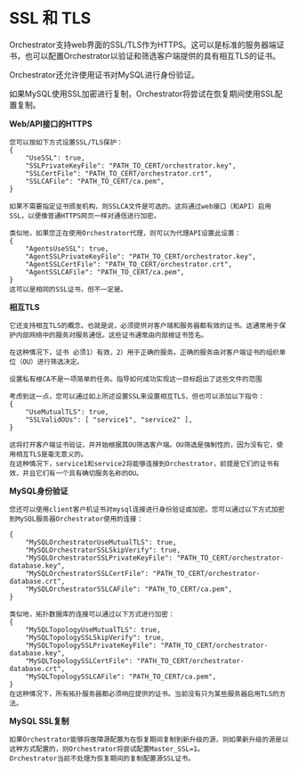 # SSL 和 TLS

Orchestrator支持web界面的SSL/TLS作为HTTPS。这可以是标准的服务器端证书，也可以配置Orchestrator以验证和筛选客户端提供的具有相互TLS的证书。

Orchestrator还允许使用证书对MySQL进行身份验证。

如果MySQL使用SSL加密进行复制，Orchestrator将尝试在恢复期间使用SSL配置复制。

**Web/API接口的HTTPS**

    您可以按如下方式设置SSL/TLS保护：
    {
        "UseSSL": true,
        "SSLPrivateKeyFile": "PATH_TO_CERT/orchestrator.key",
        "SSLCertFile": "PATH_TO_CERT/orchestrator.crt",
        "SSLCAFile": "PATH_TO_CERT/ca.pem",
    }

    如果不需要指定证书颁发机构，则SSLCA文件是可选的。这将通过web接口（和API）启用SSL，以便像普通HTTPS网页一样对通信进行加密。

    类似地，如果您正在使用Orchestrator代理，则可以为代理API设置此设置：
    {
        "AgentsUseSSL": true,
        "AgentSSLPrivateKeyFile": "PATH_TO_CERT/orchestrator.key",
        "AgentSSLCertFile": "PATH_TO_CERT/orchestrator.crt",
        "AgentSSLCAFile": "PATH_TO_CERT/ca.pem",
    }
    这可以是相同的SSL证书，但不一定是。

**相互TLS**

    它还支持相互TLS的概念。也就是说，必须提供对客户端和服务器都有效的证书。这通常用于保护内部网络中的服务对服务通信。这些证书通常由内部根证书签名。
    
    在这种情况下，证书 必须1）有效，2）用于正确的服务。正确的服务由对客户端证书的组织单位（OU）进行筛选决定。
    
    设置私有根CA不是一项简单的任务。指导如何成功实现这一目标超出了这些文件的范围
    
    考虑到这一点，您可以通过如上所述设置SSL来设置相互TLS，但也可以添加以下指令：
    {
        "UseMutualTLS": true,
        "SSLValidOUs": [ "service1", "service2" ],
    }

    这将打开客户端证书验证，并开始根据其OU筛选客户端。OU筛选是强制性的，因为没有它，使用相互TLS是毫无意义的。
    在这种情况下，service1和service2将能够连接到Orchestrator，前提是它们的证书有效，并且它们有一个具有确切服务名称的OU。

    
**MySQL身份验证**

    您还可以使用client客户机证书对mysql连接进行身份验证或加密。您可以通过以下方式加密到MySQL服务器Orchestrator使用的连接：
    
    {
        "MySQLOrchestratorUseMutualTLS": true,
        "MySQLOrchestratorSSLSkipVerify": true,
        "MySQLOrchestratorSSLPrivateKeyFile": "PATH_TO_CERT/orchestrator-database.key",
        "MySQLOrchestratorSSLCertFile": "PATH_TO_CERT/orchestrator-database.crt",
        "MySQLOrchestratorSSLCAFile": "PATH_TO_CERT/ca.pem",
    }
    
    类似地，拓扑数据库的连接可以通过以下方式进行加密：
    {
        "MySQLTopologyUseMutualTLS": true,
        "MySQLTopologySSLSkipVerify": true,
        "MySQLTopologySSLPrivateKeyFile": "PATH_TO_CERT/orchestrator-database.key",
        "MySQLTopologySSLCertFile": "PATH_TO_CERT/orchestrator-database.crt",
        "MySQLTopologySSLCAFile": "PATH_TO_CERT/ca.pem",
    }
    在这种情况下，所有拓扑服务器都必须响应提供的证书。当前没有只为某些服务器启用TLS的方法。

**MySQL SSL复制**

    如果Orchestrator能够将故障源配置为在恢复期间复制到新升级的源，则如果新升级的源是以这种方式配置的，则Orchestrator将尝试配置Master_SSL=1。
    Orchestrator当前不处理为恢复期间的复制配置源SSL证书。
    
